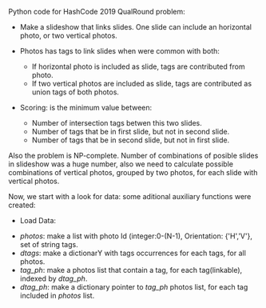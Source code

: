 Python code for HashCode 2019 QualRound problem:

- Make a slideshow that links slides. One slide can include an horizontal photo, or two vertical photos.

- Photos has tags to link slides when were common with both:
  * If horizontal photo is included as slide, tags are contributed from photo.
  * If two vertical photos are included as slide, tags are contributed as union tags of both photos.
  
- Scoring: is the minimum value between:
  * Number of intersection tags betwen this two slides.
  * Number of tags that be in first slide, but not in second slide.
  * Number of tags that be in second slide, but not in first slide.

Also the problem is NP-complete. Number of combinations of posible slides  in slideshow was a huge number, also we need to calculate possible combinations of vertical photos, grouped by two photos, for each slide with vertical photos.

Now, we start with a look for data: some aditional auxiliary functions were created:

 - Load Data:
  * *photos*: make a list with photo Id (integer:0-(N-1), Orientation: {'H','V'}, set of string tags.
  * *dtags*: make a dictionarY with tags occurrences for each tags, for all photos.
  * *tag_ph*: make a photos list that contain a tag, for each tag(linkable), indexed by *dtag_ph*.
  * *dtag_ph*: make a dictionary  pointer to *tag_ph* photos list, for each tag included in *photos* list.

  
